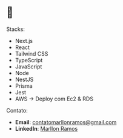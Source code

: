 # 🤠

 Stacks:
- Next.js
- React
- Tailwind CSS
- TypeScript
- JavaScript
- Node
- NestJS
- Prisma
- Jest
- AWS -> Deploy com Ec2 & RDS

Contato:
- **Email**: [contatomarllonramos@gmail.com](mailto:contatomarllonramos@gmail.com)
- **LinkedIn**: [Marllon Ramos](https://www.linkedin.com/in/marllonramos/)






